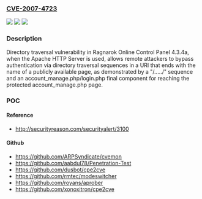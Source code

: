 ### [CVE-2007-4723](https://cve.mitre.org/cgi-bin/cvename.cgi?name=CVE-2007-4723)
![](https://img.shields.io/static/v1?label=Product&message=n%2Fa&color=blue)
![](https://img.shields.io/static/v1?label=Version&message=n%2Fa&color=blue)
![](https://img.shields.io/static/v1?label=Vulnerability&message=n%2Fa&color=brighgreen)

### Description

Directory traversal vulnerability in Ragnarok Online Control Panel 4.3.4a, when the Apache HTTP Server is used, allows remote attackers to bypass authentication via directory traversal sequences in a URI that ends with the name of a publicly available page, as demonstrated by a "/...../" sequence and an account_manage.php/login.php final component for reaching the protected account_manage.php page.

### POC

#### Reference
- http://securityreason.com/securityalert/3100

#### Github
- https://github.com/ARPSyndicate/cvemon
- https://github.com/aabdul78/Penetration-Test
- https://github.com/dusbot/cpe2cve
- https://github.com/rmtec/modeswitcher
- https://github.com/royans/aprober
- https://github.com/xonoxitron/cpe2cve

